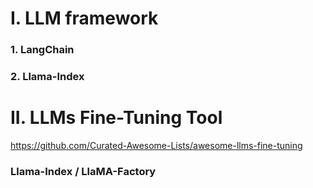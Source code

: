 # I. LLM framework

### 1. LangChain


### 2. Llama-Index


# II. LLMs Fine-Tuning Tool

https://github.com/Curated-Awesome-Lists/awesome-llms-fine-tuning

### Llama-Index / LlaMA-Factory

